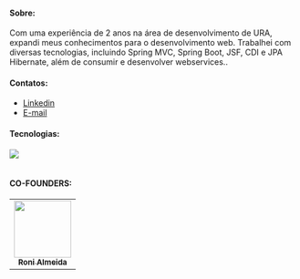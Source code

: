 <div align="center" >
 
</div>

<div align="left">
  <h4>Sobre:</h4>
  <p>
  Com uma experiência de 2 anos na área de desenvolvimento de URA, expandi meus conhecimentos para o desenvolvimento web. Trabalhei com diversas tecnologias, incluindo Spring MVC, Spring Boot, JSF, CDI e JPA Hibernate, além de consumir e desenvolver webservices..
  </p>
</div>

<div align="left">
  <h4>Contatos:</h4>
  <div>
    <ul>
      <li><a href="https://www.linkedin.com/in/roni-almeida-342304a8/" target="_blank">Linkedin</a></li>
      <li><a href="mailto:almeidaroni07@gmail.com" target="_blank">E-mail</a></li>
    </ul>
  </div>
</div>

<div align="left">
  <h4>Tecnologias:</h4>
  <table  align= "center">
   <tr>
   <a  href="https://skillicons.dev">
    <img src="https://skillicons.dev/icons?i=angular,git,java,js,ts" />    
  </a>
 </tr>
  </table>  
</div>


  <h4>CO-FOUNDERS:</h4>
  <table>
  <tr>
    <td align="center">
      <a href="https://github.com/almeidaroni07">
        <img src="https://avatars.githubusercontent.com/u/22482153?v=4" width="100px" heigth="100px"/><br>
        <sub>
          <b>Roni Almeida</b>
        </sub>
      </a>
    </td>
  </tr>
</table>
